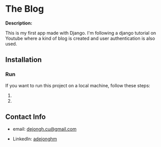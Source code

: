# The Blog

**Description:**

This is my first app made with Django. I'm following a django tutorial on Youtube where a kind of blog is created and user authentication is also used.

## Installation

### Run

If you want to run this project on a local machine, follow these steps:

1.
2.

## Contact Info

- email: dejongh.cu@gmail.com

- LinkedIn: [adejonghm](https://www.linkedin.com/in/adejonghm/)

<!-- [Back To The Top](#the-blog) -->
